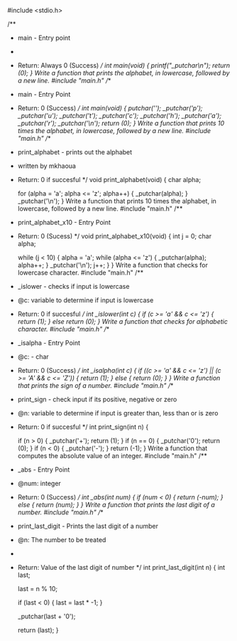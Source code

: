 #include <stdio.h>

/**
 * main - Entry point
 *
 * Return: Always 0 (Success)
 */
int main(void) 
{
        printf("_putchar\n");
        return (0);
}
Write a function that prints the alphabet, in lowercase, followed by a new line.
#include "main.h"
/**
 * main - Entry Point
 * Return: 0 (Success)
 */
int main(void)
{
	_putchar('_');
	_putchar('p');
	_putchar('u');
	_putchar('t');
	_putchar('c');
	_putchar('h');
	_putchar('a');
	_putchar('r');
	_putchar('\n');
	return (0);
}
Write a function that prints 10 times the alphabet, in lowercase, followed by a new line.
#include "main.h"
/**
 * print_alphabet - prints out the alphabet
 * written by mkhaoua
 * Return: 0 if succesful
 */
void print_alphabet(void)
{
	char alpha;

	for (alpha = 'a'; alpha <= 'z'; alpha++)
	{
		_putchar(alpha);
	}
	_putchar('\n');
}
Write a function that prints 10 times the alphabet, in lowercase, followed by a new line.
#include "main.h"
/**
 * print_alphabet_x10 - Entry Point
 * Return: 0 (Sucess)
 */
void print_alphabet_x10(void)
{
	int j = 0;
	char alpha;

	while (j < 10)
	{
	alpha = 'a';
	while (alpha <= 'z')
	{
	_putchar(alpha);
	alpha++;
	}
	_putchar('\n');
	j++;
	}
}
Write a function that checks for lowercase character.
#include "main.h"
/**
 * _islower - checks if input is lowercase
 * @c: variable to determine if input is lowercase
 * Return: 0 if succesful
 */
int _islower(int c)
{
	if (c >= 'a' && c <= 'z')
	{
	return (1);
	}
else
	return (0);
}
Write a function that checks for alphabetic character.
#include "main.h"
/**
 * _isalpha - Entry Point
 * @c: - char
 * Return: 0 (Success)
 */
int _isalpha(int c)
{
	if ((c >= 'a' && c <= 'z') || (c >= 'A' && c <= 'Z'))
	{
	return (1);
	}
	else
	{
	return (0);
	}
}
Write a function that prints the sign of a number.
#include "main.h"
/**
 * print_sign - check input if its positive, negative or zero
 * @n: variable to determine if input is greater than, less than or is zero
 * Return: 0 if succesful
 */
int print_sign(int n)
{

	if (n > 0)
	{
		_putchar('+');
		return (1);
	}
	if (n == 0)
	{
		_putchar('0');
		return (0);
	}
	if (n < 0)
	{
		_putchar('-');
	}
	return (-1);
}
Write a function that computes the absolute value of an integer.
#include "main.h"
/**
 * _abs - Entry Point
 * @num: integer
 * Return: 0 (Success)
 */
int _abs(int num)
{
	if (num < 0)
	{
		return (-num);
	}
	else
	{
		return (num);
	}
}
Write a function that prints the last digit of a number.
#include "main.h"
/**
  * print_last_digit - Prints the last digit of a number
  * @n: The number to be treated
  *
  * Return: Value of the last digit of number
  */
int print_last_digit(int n)
{
	int last;

	last = n % 10;

	if (last < 0)
	{
		last = last * -1;
	}

	_putchar(last + '0');

	return (last);
}
